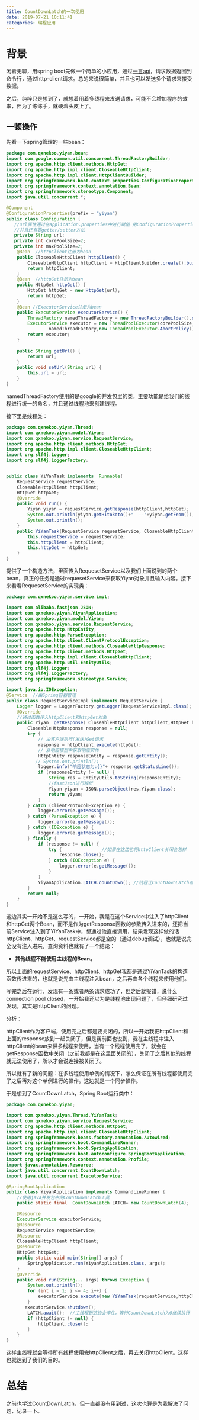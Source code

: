 ```yaml
---
title: CountDownLatch的一次使用
date: 2019-07-21 10:11:41
categories: 编程应用
---
```


# 背景

闲着无聊，用spring boot先做一个简单的小应用，通过[一言api](https://hitokoto.cn/api)，请求数据返回到命令行，通过http-client请求。总的来说很简单，并且也可以发送多个请求来接受数据。

之后，纯粹只是想到了，就想着用着多线程来发送请求，可能不会增加程序的效率，但为了练练手，就硬着头皮上了。

## 一顿操作

先看一下spring管理的一些bean：

```java
package com.qxnekoo.yiyan.bean;
import com.google.common.util.concurrent.ThreadFactoryBuilder;
import org.apache.http.client.methods.HttpGet;
import org.apache.http.impl.client.CloseableHttpClient;
import org.apache.http.impl.client.HttpClientBuilder;
import org.springframework.boot.context.properties.ConfigurationProperties;
import org.springframework.context.annotation.Bean;
import org.springframework.stereotype.Component;
import java.util.concurrent.*;

@Component
@ConfigurationProperties(prefix = "yiyan")
public class Configuration {
   //url属性通过在application.properties中进行赋值 用ConfigurationProperties注解
   //并且还有要getter/setter方法
   private String url;
   private int corePoolSize=2;
   private int maxPoolSize=2;
    @Bean  //httpClient注册为bean
    public CloseableHttpClient httpClient() {
        CloseableHttpClient httpClient = HttpClientBuilder.create().build();
        return httpClient;
    }
    @Bean  //httpGet注册为bean
    public HttpGet httpGet() {
        HttpGet httpGet = new HttpGet(url);
        return httpGet;
    }
    @Bean //ExecutorService注册为bean
    public ExecutorService executorService() {
        ThreadFactory namedThreadFactory = new ThreadFactoryBuilder().setNameFormat("get-yiyan-%d").build();
        ExecutorService executor = new ThreadPoolExecutor(corePoolSize,maxPoolSize,0L, TimeUnit.MILLISECONDS,new LinkedBlockingQueue<>(),
                namedThreadFactory,new ThreadPoolExecutor.AbortPolicy());
        return executor;
    }
    
    public String getUrl() {
        return url;
    }
    public void setUrl(String url) {
        this.url = url;
    }
}
```

namedThreadFactory使用的是google的并发包里的类，主要功能是给我们的线程进行统一的命名，并且通过线程池来创建线程。

接下里是线程类：

```java
package com.qxnekoo.yiyan.Thread;
import com.qxnekoo.yiyan.model.Yiyan;
import com.qxnekoo.yiyan.service.RequestService;
import org.apache.http.client.methods.HttpGet;
import org.apache.http.impl.client.CloseableHttpClient;
import org.slf4j.Logger;
import org.slf4j.LoggerFactory;


public class YiYanTask implements  Runnable{
    RequestService requestService;
    CloseableHttpClient httpClient;
    HttpGet httpGet;
    @Override
    public void run() {
        Yiyan yiyan = requestService.getResponse(httpClient,httpGet);
        System.out.println(yiyan.getHitokoto()+"  --"+yiyan.getFrom());
        System.out.println();
    }
    public YiYanTask(RequestService requestService, CloseableHttpClient httpClient, HttpGet httpGet) {
        this.requestService = requestService;
        this.httpClient = httpClient;
        this.httpGet = httpGet;
    }
}
```

提供了一个构造方法，里面传入RequesetService以及我们上面说到的两个bean，真正的任务是通过requesetService来获取Yiyan对象并且输入内容。接下来看看RequesetService的实现类：

```java
package com.qxnekoo.yiyan.service.impl;

import com.alibaba.fastjson.JSON;
import com.qxnekoo.yiyan.YiyanApplication;
import com.qxnekoo.yiyan.model.Yiyan;
import com.qxnekoo.yiyan.service.RequestService;
import org.apache.http.HttpEntity;
import org.apache.http.ParseException;
import org.apache.http.client.ClientProtocolException;
import org.apache.http.client.methods.CloseableHttpResponse;
import org.apache.http.client.methods.HttpGet;
import org.apache.http.impl.client.CloseableHttpClient;
import org.apache.http.util.EntityUtils;
import org.slf4j.Logger;
import org.slf4j.LoggerFactory;
import org.springframework.stereotype.Service;

import java.io.IOException;
@Service  //由Spring容器管理
public class RequestServiceImpl implements RequestService {
    Logger logger = LoggerFactory.getLogger(RequestServiceImpl.class);
    @Override
    //通过函数传入httpClient和httpGet对象
    public Yiyan  getResponse( CloseableHttpClient httpClient,HttpGet httpGet) {  
        CloseableHttpResponse response = null;
        try {
            // 由客户端执行(发送)Get请求
            response = httpClient.execute(httpGet);
            // 从响应模型中获取响应实体
            HttpEntity responseEntity = response.getEntity();
           // System.out.println();
            logger.info("响应状态为:{}"+ response.getStatusLine());
            if (responseEntity != null) {
                String res = EntityUtils.toString(responseEntity);
                //fastJson进行解析
                Yiyan yiyan = JSON.parseObject(res,Yiyan.class);
                return yiyan;
            }
        } catch (ClientProtocolException e) {
            logger.error(e.getMessage());
        } catch (ParseException e) {
            logger.error(e.getMessage());
        } catch (IOException e) {
            logger.error(e.getMessage());
        } finally {
            if (response != null) {
                try {               //如果在这边也将httpClient关闭会怎样
                    response.close();
                } catch (IOException e) {
                    logger.error(e.getMessage());
                }
            }
            YiyanApplication.LATCH.countDown(); //线程让CountDownLatch减1
        }
        return null;
    }
}
```

这边其实一开始不是这么写的，一开始，我是在这个Service中注入了httpClient和httpGet两个Bean，而不是作为getResponse函数的参数传入进来的，还把当前Service注入到了YiYanTask中，想通过他直接调用，结果发现这样做的话httpClient、httpGet、requestService都是空的（通过debug调试），也就是说完全没有注入进来，查询资料也就有了一个结论：

* **其他线程不能使用主线程的Bean。**

所以上面的requestService、httpClient、httpGet我都是通过YiYanTask的构造函数传进来的，也就是说先由主线程注入bean，之后再由各个线程来使用他们。

写完之后在运行，发现有一条或者两条请求成功了，但之后就报错，说什么connection pool closed，一开始我还以为是线程池出现问题了，但仔细研究过发现，其实是httpClient的问题。

分析：

httpClient作为客户端，使用完之后都是要关闭的，所以一开始我把httpClient和上面的response放到一起关闭了，但是我前面也说到，我在主线程中注入httpClient的bean来供多线程来使用，当有一个线程使用完了，就会在getResponse函数中关闭（之前我都是在这里面关闭的），关闭了之后其他的线程就无法使用了，所以才会说连接被关闭了。

所以就有了新的问题：在多线程使用单例的情况下，怎么保证在所有线程都使用完了之后再对这个单例进行的操作。这边就是一个同步操作。

于是想到了CountDownLatch，Spring Boot运行类中：

```java
package com.qxnekoo.yiyan;

import com.qxnekoo.yiyan.Thread.YiYanTask;
import com.qxnekoo.yiyan.service.RequestService;
import org.apache.http.client.methods.HttpGet;
import org.apache.http.impl.client.CloseableHttpClient;
import org.springframework.beans.factory.annotation.Autowired;
import org.springframework.boot.CommandLineRunner;
import org.springframework.boot.SpringApplication;
import org.springframework.boot.autoconfigure.SpringBootApplication;
import org.springframework.context.annotation.Profile;
import javax.annotation.Resource;
import java.util.concurrent.CountDownLatch;
import java.util.concurrent.ExecutorService;

@SpringBootApplication
public class YiyanApplication implements CommandLineRunner {
    //使用java并发包中的CountDownLatch工具
    public static final  CountDownLatch LATCH= new CountDownLatch(4);

    @Resource
    ExecutorService executorService;
    @Resource
    RequestService requestService;
    @Resource
    CloseableHttpClient httpClient;
    @Resource
    HttpGet httpGet;
    public static void main(String[] args) {
        SpringApplication.run(YiyanApplication.class, args);
    }
    @Override
    public void run(String... args) throws Exception {
        System.out.println();
        for (int i = 1; i <= 4; i++) {
            executorService.execute(new YiYanTask(requestService,httpClient,httpGet));
        }
       executorService.shutdown();
        LATCH.await();  //主线程到这边会停住，等待CountDownLatch为0继续执行
        if (httpClient != null) {
            httpClient.close();
        }
    }
}
```

这样主线程就会等待所有线程使用完httpClient之后，再去关闭httpClient。这样也就达到了我们的目的。

# 总结

之前也学过CountDownLatch，但一直都没有用到过，这次也算是为我解决了问题，记录一下。